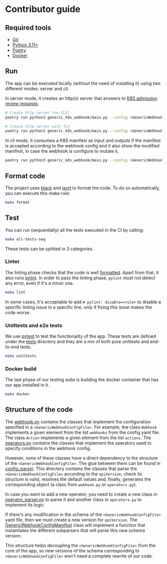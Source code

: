 # Contributor guide

## Required tools

- [Git](https://git-scm.com/downloads)
- [Python 3.11+](https://www.python.org/downloads/)
- [Poetry](https://python-poetry.org/docs/)
- [Docker](https://docs.docker.com/install/)

## Run

The app can be executed locally (without the need of installing it) using two different modes: server and cli.

In server mode, it creates an http(s) server that answers to [K8S admission review requests](https://kubernetes.io/docs/reference/access-authn-authz/extensible-admission-controllers/#webhook-request-and-response).

```bash
# Create http server (no TLS)
poetry run python3 generic_k8s_webhook/main.py --config <GenericWebhookConfigFile> server --port <port>

# Create http server with TLS
poetry run python3 generic_k8s_webhook/main.py --config <GenericWebhookConfigFile> server --port <port> --cert-file <cert.pem> --key-file <key.pem>
```

In cli mode, it consumes a K8S manifest as input and outputs if the manifest is accepted according to the webhook config and it also show the modified manifest, in case the webhook is configure to mutate it.

```bash
poetry run python3 generic_k8s_webhook/main.py --config <GenericWebhookConfigFile> cli --k8s-manifest <k8s-manifest.yaml> --wh-name <name>
```

## Format code

The project uses [black](https://black.readthedocs.io/en/stable/) and [isort](https://pycqa.github.io/isor) to format the code. To do so automatically, you can execute this make rule:

```bash
make format
```

## Test

You can run (sequentially) all the tests executed in the CI by calling:

```bash
make all-tests-seq
```

These tests can be splitted in 3 categories.

### Linter

The linting phase checks that the code is well [formatted](#format-code). Apart from that, it also runs [pylint](https://www.pylint.org/). In order to pass the linting phase, `pylint` must not detect any error,
even if it's a minor one.

```bash
make lint
```

In some cases, it's acceptable to add `# pylint: disable=<rule>` to disable
a specific linting issue in a specific line, only if fixing this issue makes the code worse.

### Unittests and e2e tests

We use [pytest](https://docs.pytest.org/en/7.3.x/) to test the functionality of the app. These tests are defined under the [tests](../tests/) directory and they are a mix of both pure unittests and end-to-end tests.

```bash
make unittests
```

### Docker build

The last phase of our testing suite is building the docker container that has our app installed in it.

```bash
make docker
```

## Structure of the code

The [webhook.py](../generic_k8s_webhook/webhook.py) contains the classes that implement the configuration specified in a `<GenericWebhookConfigFile>`. For example, the class `Webhook` implements a given element from the list `webhooks` from the config yaml file. The class `Action` implements a given element from the list `actions`. The [operators.py](../generic_k8s_webhook/operators.py) contains the classes that implement the operators used to specify conditions in the webhook config.

However, none of these classes have a direct dependency to the structure of the `<GenericWebhookConfigFile>`. The glue between them can be found in [config_parser](../generic_k8s_webhook/config_parser/). This directory contains the classes that parse the `<GenericWebhookConfigFile>` according to the `apiVersion`, check its structure is valid, resolves the default values and, finally, generates the corresponding object (a class from `webhook.py` or `operators.py`).

In case you want to add a new operator, you need to create a new class in [operator_parser.py](../generic_k8s_webhook/config_parser/operator_parser.py) to parse it and another class in `operators.py` to implement its logic.

If there's any modification in the schema of the `<GenericWebhookConfigFile>` yaml file, then we must create a new version for `apiVersion`. The [GenericWebhookConfigManifest](../generic_k8s_webhook/config_parser/entrypoint.py) class will implement a function that instantiates the different subparsers that will parse this new schema version.

This structure helps decoupling the `<GenericWebhookConfigFile>` from the core of the app, so new versions of the schema corresponding to `<GenericWebhookConfigFile>` won't need a complete rewrite of our code.
